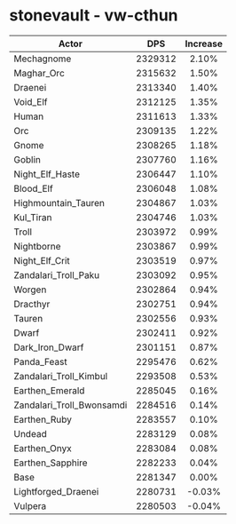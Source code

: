 # stonevault - vw-cthun
| Actor | DPS | Increase |
|---|:---:|:---:|
|Mechagnome|2329312|2.10%|
|Maghar_Orc|2315632|1.50%|
|Draenei|2313340|1.40%|
|Void_Elf|2312125|1.35%|
|Human|2311613|1.33%|
|Orc|2309135|1.22%|
|Gnome|2308265|1.18%|
|Goblin|2307760|1.16%|
|Night_Elf_Haste|2306447|1.10%|
|Blood_Elf|2306048|1.08%|
|Highmountain_Tauren|2304867|1.03%|
|Kul_Tiran|2304746|1.03%|
|Troll|2303972|0.99%|
|Nightborne|2303867|0.99%|
|Night_Elf_Crit|2303519|0.97%|
|Zandalari_Troll_Paku|2303092|0.95%|
|Worgen|2302864|0.94%|
|Dracthyr|2302751|0.94%|
|Tauren|2302556|0.93%|
|Dwarf|2302411|0.92%|
|Dark_Iron_Dwarf|2301151|0.87%|
|Panda_Feast|2295476|0.62%|
|Zandalari_Troll_Kimbul|2293508|0.53%|
|Earthen_Emerald|2285045|0.16%|
|Zandalari_Troll_Bwonsamdi|2284516|0.14%|
|Earthen_Ruby|2283557|0.10%|
|Undead|2283129|0.08%|
|Earthen_Onyx|2283084|0.08%|
|Earthen_Sapphire|2282233|0.04%|
|Base|2281347|0.00%|
|Lightforged_Draenei|2280731|-0.03%|
|Vulpera|2280503|-0.04%|
